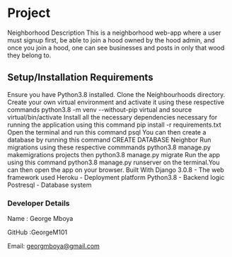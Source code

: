 # Project
Neighborhood
Description
This is a neighborhood web-app where a user must signup first, be able to join a hood owned by the hood admin, and once you join a hood, one can see businesses and posts in only that wood they belong to.
## Setup/Installation Requirements
Ensure you have Python3.8 installed.
Clone the Neighbourhoods directory.
Create your own virtual environment and activate it using these respective commands python3.8 -m venv --without-pip virtual and source virtual/bin/activate
Install all the necessary dependencies necessary for running the application using this command pip install -r requirements.txt
Open the terminal and run this command psql You can then create a database by running this command CREATE DATABASE Neighbor
Run migrations using these respective commmands python3.8 manage.py makemigrations projects then python3.8 manage.py migrate
Run the app using this command python3.8 manage.py runserver on the terminal.You can then open the app on your browser.
Built With
Django 3.0.8 - The web framework used
Heroku - Deployment platform
Python3.8 - Backend logic
Postresql - Database system
### Developer Details

Name : George Mboya

GitHub  :GeorgeM101


Email: georgmboya@gmail.com



